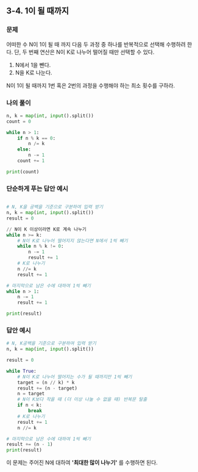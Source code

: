 ## 3-4. 1이 될 때까지

### 문제
어떠한 수 N이 1이 될 때 까지 다음 두 과정 중 하나를 반복적으로 선택해 수행하려 한다. 단, 두 번째 연산은 N이 K로 나누어 떨어질 때만 선택할 수 있다.  
1. N에서 1을 뺀다.
2. N을 K로 나눈다.

N이 1이 될 때까지 1번 혹은 2번의 과정을 수행해야 하는 최소 횟수를 구하라.

### 나의 풀이
```python
n, k = map(int, input().split())
count = 0

while n > 1:
    if n % k == 0:
        n /= k
    else:
        n -= 1
    count += 1

print(count)
```

### 단순하게 푸는 답안 예시
```python

# N, K을 공백을 기준으로 구분하여 입력 받기
n, k = map(int, input().split())
result = 0

// N이 K 이상이라면 K로 계속 나누기
while n >= k:
    # N이 K로 나누어 떨어지지 않는다면 N에서 1씩 빼기
    while n % k != 0:
        n -= 1
        result += 1
    # K로 나누기
    n //= k
    result += 1

# 마지막으로 남은 수에 대하여 1씩 빼기
while n > 1:
    n -= 1
    result += 1

print(result)
```

### 답안 예시
```python
# N, K공백을 기준으로 구분하여 입력 받기
n, k = map(int, input().split())

result = 0

while True:
    # N이 K로 나누어 떨어지는 수가 될 때까지만 1씩 빼기
    target = (n // k) * k
    result += (n - target)
    n = target
    # N이 K보다 작을 때 (더 이상 나눌 수 없을 때) 반복문 탈출
    if n < k:
        break
    # K로 나누기
    result += 1
    n //= k

# 마지막으로 남은 수에 대하여 1씩 빼기
result += (n - 1)
print(result)
```
이 문제는 주어진 N에 대하여 __'최대한 많이 나누기'__ 를 수행하면 된다. 
